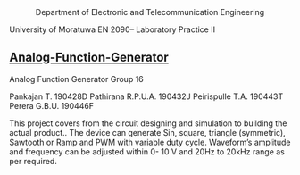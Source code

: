 <div style="text-align: center"> Department of Electronic and Telecommunication Engineering  </div>

University of Moratuwa 
EN 2090– Laboratory Practice II 



## <ins> Analog-Function-Generator </ins>
Analog Function Generator 
Group 16 

 

  
Pankajan T. 190428D 
Pathirana R.P.U.A. 190432J 
Peirispulle T.A. 190443T 
Perera G.B.U. 190446F 


This project covers from the circuit designing and simulation to building the actual product.. The device can generate Sin, square, triangle (symmetric), Sawtooth or Ramp and PWM with variable duty cycle. Waveform’s amplitude and frequency can be adjusted within 0- 10 V and 20Hz to 20kHz range as per required.
